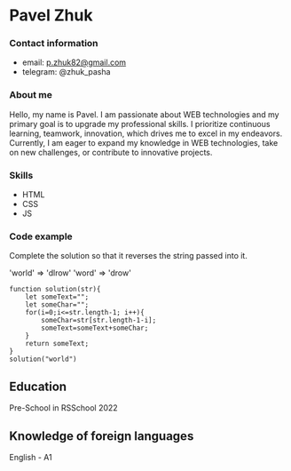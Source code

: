 # Pavel Zhuk

### Contact information
- email: p.zhuk82@gmail.com
- telegram: @zhuk_pasha

### About me
Hello, my name is Pavel. I am passionate about WEB technologies and my primary goal is to upgrade my  professional skills. I prioritize continuous learning, teamwork, innovation, which drives me to excel in my endeavors. Currently, I am eager to  expand my knowledge in WEB technologies, take on new challenges, or contribute to innovative projects. 

### Skills
- HTML
- CSS
- JS
### Сode example

Complete the solution so that it reverses the string passed into it.

'world'  =>  'dlrow'
'word'   =>  'drow'
```
function solution(str){
    let someText="";
    let someChar="";
    for(i=0;i<=str.length-1; i++){
        someChar=str[str.length-1-i];
        someText=someText+someChar;
    }
    return someText;
}
solution("world")
```
## Education
Pre-School in RSSchool 2022

## Knowledge of foreign languages
English - A1
